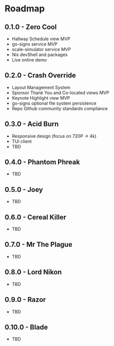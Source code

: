 # Roadmap

## 0.1.0 - Zero Cool

- Hallway Schedule view MVP
- go-signs service MVP
- scale-simulator service MVP
- Nix devShell and packages
- Live online demo

## 0.2.0 - Crash Override

- Layout Management System
- Sponsor Thank You and Co-located views MVP
- Keynote Highlight view MVP
- go-signs optional file system persistence
- Repo Github community standards compliance

## 0.3.0 - Acid Burn

- Responsive design (focus on 720P -> 4k)
- TUI client
- TBD

## 0.4.0 - Phantom Phreak

- TBD

## 0.5.0 - Joey

- TBD

## 0.6.0 - Cereal Killer

- TBD

## 0.7.0 - Mr The Plague

- TBD

## 0.8.0 - Lord Nikon

- TBD

## 0.9.0 - Razor

- TBD

## 0.10.0 - Blade

- TBD
